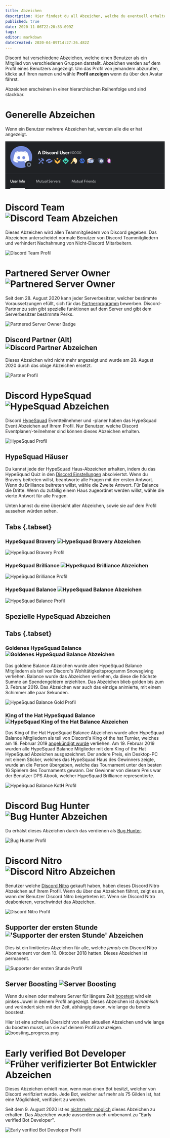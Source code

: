 ```yaml
---
title: Abzeichen
description: Hier findest du all Abzeichen, welche du eventuell erhalten kannst
published: true
date: 2020-11-06T22:20:33.099Z
tags: 
editor: markdown
dateCreated: 2020-04-09T14:27:26.482Z
---
```


Discord hat verschiedene Abzeichen, welche einen Benutzer als ein Mitglied von verschiedenen Gruppen darstellt. Abzeichen werden auf dem Profil eines Benutzers angezeigt. Um das Profil von jemandem abzurufen, klicke auf Ihren namen und wähle **Profil anzeigen** wenn du über den Avatar fährst.

Abzeichen erscheinen in einer hierarchischen Reihenfolge und sind stackbar.

# Generelle Abzeichen
Wenn ein Benutzer mehrere Abzeichen hat, werden alle die er hat angezeigt.

![Profil mit Abzeichen](/uploads/badges/badges_profile.png "Eine generelle übersicht von Abzeichen")

# Discord Team <img src="/uploads/badges/staff_badge.png" alt="Discord Team Abzeichen" height="21" />
Dieses Abzeichen wird allen Teammitgliedern von Discord gegeben. Das Abzeichen unterscheidet normale Benutzer von Discord Teammitgliedern und verhindert Nachahmung von Nicht-Discord Mitarbeitern.

![Discord Team Profil](/uploads/badges/staff_badge_profile.png "Das Abzeichen eines Teammitglieds")

# Partnered Server Owner <img src="/uploads/badges/new_partner_badge.png" alt="Partnered Server Owner" height="21" />
Seit dem 28. August 2020 kann jeder Serverbesitzer, welcher bestimmte Voraussetzungen efüllt, sich für das [Partnerprogramm](/partner) bewerben.
Discord-Partner zu sein gibt spezielle funktionen auf dem Server und gibt dem Serverbesitzer bestimmte Perks.

![Partnered Server Owner Badge](/uploads/badges/new_partner_badge_profile.png "Ein 'Partnered Server Owner' Abzeichen")

## Discord Partner (Alt) <img src="/uploads/badges/partner_badge.png" alt="Discord Partner Abzeichen" height="19" />
Dieses Abzeichen wird nicht mehr angezeigt und wurde am 28. August 2020 durch das obige Abzeichen ersetzt.

![Partner Profil](/uploads/badges/partner_badge_profile.png "Das alte 'Discord Partner' Abzeichen")

# Discord HypeSquad <img src="/uploads/badges/hypesquad_badge.png" alt="HypeSquad Abzeichen" height="21" />
Discord [HypeSquad](/hypesquad) Eventteilnehmer und -planer haben das HypeSquad Event Abzeichen auf Ihrem Profil. Nur Benutzer, welche Discord Eventplaner/-teilnehmer sind können dieses Abzeichen erhalten.

![HypeSquad Profil](/uploads/badges/hypesquad_badge_profile.png "Das Abzeichen eines Eventplaners/-teilnehmers")

## HypeSquad Häuser
Du kannst jede der HypeSquad Haus-Abzeichen erhalten, indem du das HypeSquad Quiz in den [Discord Einstellungen](https://discord.com/settings/hypesquad-online) absolviertst. Wenn du Bravery beitreten willst, beantworte alle Fragen mit der ersten Antwort. Wenn du Brilliance beitreten willst, wähle die Zweite Antwort. Für Balance die Dritte. Wenn du zufällig einem Haus zugeordnet werden willst, wähle die vierte Antwort für alle Fragen.

Unten kannst du eine übersicht aller Abzeichen, sowie sie auf dem Profil aussehen würden sehen.

## Tabs {.tabset}
### HypeSquad Bravery <img src="/uploads/badges/bravery_badge.png" alt="HypeSquad Bravery Abzeichen" height="15" />

![HypeSquad Bravery Profil](/uploads/badges/bravery_badge_profile.png "Das Abzeichen eines HypeSquad Bravery Mitglieds")

### HypeSquad Brilliance <img src="/uploads/badges/brilliance_badge.png" alt="HypeSquad Brilliance Abzeichen" height="15" />

![HypeSquad Brilliance Profil](/uploads/badges/brilliance_badge_profile.png "Das Abzeichen eines HypeSquad Brilliance Mitglieds")

### HypeSquad Balance <img src="/uploads/badges/balance_badge.png" alt="HypeSquad Balance Abzeichen" height="15" />

![HypeSquad Balance Profil](/uploads/badges/balance_badge_profile.png "Das Abzeichen eines HypeSquad Balance Mitglieds")

## Spezielle HypeSquad Abzeichen

## Tabs {.tabset}
### Goldenes HypeSquad Balance <img src="/uploads/badges/balance_gold_badge.png" alt="Goldenes HypeSquad Balance Abzeichen" height="15" />

Das goldene Balance Abzeichen wurde allen HypeSquad Balance Mitgliedern als teil von Discord's Wohltätigkeitsprogramm Snowsgiving verliehen. Balance wurde das Abzeichen verliehen, da diese die höchste Summe an Spendengeldern erziehlten. Das Abzeichen blieb golden bis zum 3. Februar 2019. Das Abzeichen war auch das einzige animierte, mit einem Schimmer alle paar Sekunden.

![HypeSquad Balance Gold Profil](/uploads/badges/balance_gold_badge_profile.png "Das goldene HypeSquad Balance abzeichen")

### King of the Hat HypeSquad Balance <img src="/uploads/badges/balance_koth_badge.png" alt="HypeSquad King of the Hat Balance Abzeichen" height="15" />

Das King of the Hat HypeSquad Balance Abzeichen wurde allen HypeSquad Balance Mitgliedern als teil von Discord's King of the hat Turnier, welches am 18. Februar 2019 [angekündigt wurde](https://medium.com/king-of-the-hat/hat-is-free-this-week-and-this-week-only-v-f9fa0987688b) verliehen. Am 19. Februar 2019 wurden alle HypeSquad Balance Mitglieder mit dem King of the Hat HypeSquad Abzeichen ausgezeichnet. Der andere Preis, ein Desktop-PC mit einem Sticker, welches das HypeSquad Haus des Gewinners zeigte, wurde an die Person übergeben, welche das Tournament unter den besten 16 Spielern des Tournaments gewann. Der Gewinner von diesem Preis war der Benutzer DPS Abook, welcher HypeSquad Brilliance representierte.

![HypeSquad Balance KotH Profil](/uploads/badges/balance_koth_badge_profile.png "Das King of the Hat HypeSquad Balance Abzeichen")

# Discord Bug Hunter <img src="/uploads/badges/bug_hunter_badge.png" alt="Bug Hunter Abzeichen" height="21" />
Du erhälst dieses Abzeichen durch das verdienen als [Bug Hunter](/bug-hunters).

![Bug Hunter Profil](/uploads/badges/bug_hunter_badge_profile.png "Das Bug Hunter Abzeichen")

# Discord Nitro <img src="/uploads/badges/nitro_badge.png" alt="Discord Nitro Abzeichen" height="21" />
Benutzer welche [Discord Nitro](/nitro) gekauft haben, haben dieses Discord Nitro Abzeichen auf Ihrem Profil. Wenn du über das Abzeichen fährst, zeigt es an, wann der Benutzer Discord Nitro beigetreten ist. Wenn sie Discord Nitro deabonieren, verschwindet das Abzeichen.

![Discord Nitro Profil](/uploads/badges/nitro_badge_profile.png "Das Discord Nitro Abzeichen")

## Supporter der ersten Stunde <img src="/uploads/badges/early_supporter_badge.png" alt="'Supporter der ersten Stunde' Abzeichen" height="19" />
Dies ist ein limitiertes Abzeichen für alle, welche *jemals* ein Discord Nitro Abonnement vor dem 10. Oktober 2018 hatten. Dieses Abzeichen ist permanent.

![Supporter der ersten Stunde Profil](/uploads/badges/early_supporter_badge_profile.png "Das 'Supporter der ersten Stunde' Abzeichen")

## Server Boosting <img src="/uploads/badges/boosting_icons.png" alt="Server Boosting" height="19">
Wenn du einen oder mehrere Server für längere Zeit [boostest](/server-boosting) wird ein pinkes Juwel in deinem Profil angezeigt.
Dieses Abzeichen ist *dynamisch* und verändert sich mit der Zeit, abhängig davon, wie lange du bereits boostest.

Hier ist eine schnelle Übersicht von allen aktuellen Abzeichen und wie lange du boosten musst, um sie auf deinem Profil anzuzeigen.
![boosting_progress.png](/uploads/badges/boosting_progress.png 'Alle Boost Abzeichen und wie lange du boosten musst um sie zu erhalten.')

# Early verified Bot Developer <img src="/uploads/badges/verified_developer_badge.png" alt="Früher verifizierter Bot Entwickler Abzeichen" height="21" />
Dieses Abzeichen erhielt man, wenn man einen Bot besitzt, welcher von Discord verifiziert wurde.
Jede Bot, welcher auf mehr als 75 Gilden ist, hat eine Möglichkeit, verifiziert zu werden.

Seit dem 9. August 2020 ist es [nicht mehr möglich](https://github.com/discord/discord-api-docs/issues/1991) dieses Abzeichen zu erhalten. Das Abzeichen wurde ausserdem auch umbenannt zu "Early verified Bot Developer".

![Early verified Bot Developer Profil](/uploads/badges/verified_developer_badge_profile.png "Das 'Early verified Bot Developer' Abzeichen")